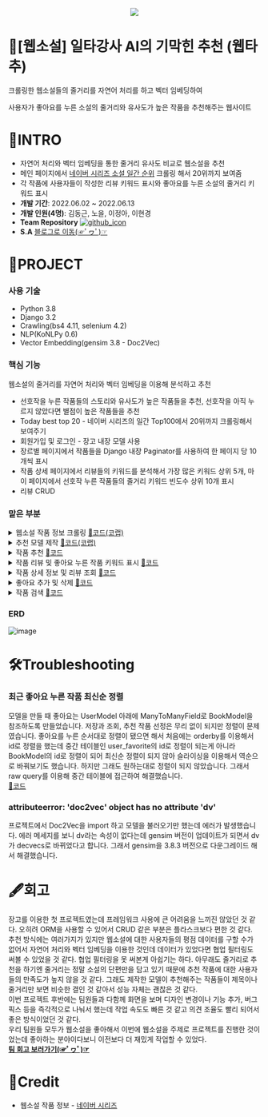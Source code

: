<p align="center">
<img src="https://img1.daumcdn.net/thumb/R1280x0/?scode=mtistory2&fname=https%3A%2F%2Fblog.kakaocdn.net%2Fdn%2FcRZyWw%2FbtrJ2nbV0Ly%2FV0thL6tNjJKnkPrHsiYlJK%2Fimg.png">
</p>

# 📖[웹소설] 일타강사 AI의 기막힌 추천 (웹타추)
크롤링한 웹소설들의 줄거리를 자연어 처리를 하고 벡터 임베딩하여

사용자가 좋아요를 누른 소설의 줄거리와 유사도가 높은 작품을 추천해주는 웹사이트

# 📕INTRO
* 자연어 처리와 벡터 임베딩을 통한 줄거리 유사도 비교로 웹소설을 추천
* 메인 페이지에서 [네이버 시리즈 소설 일간 순위](https://series.naver.com/novel/top100List.series) 크롤링 해서 20위까지 보여줌
* 각 작품에 사용자들이 작성한 리뷰 키워드 표시와 좋아요를 누른 소설의 줄거리 키워드 표시
* **개발 기간**: 2022.06.02 ~ 2022.06.13
* **개발 인원(4명)**: 김동근, 노을, 이정아, 이현경
* **Team Repository** [![github_icon](https://img.shields.io/badge/Github-000000?style=flat-square&logo=github&logoColor=white)](https://github.com/cmjcum/webtachu)
* **S.A** [블로그로 이동(☞ﾟヮﾟ)☞](https://cold-charcoal.tistory.com/85)

# 📗PROJECT
### 사용 기술
* Python 3.8
* Django 3.2
* Crawling(bs4 4.11, selenium 4.2)
* NLP(KoNLPy 0.6)
* Vector Embedding(gensim 3.8 - Doc2Vec)

### 핵심 기능
웹소설의 줄거리를 자연어 처리와 벡터 임베딩을 이용해 분석하고 추천
* 선호작을 누른 작품들의 스토리와 유사도가 높은 작품들을 추천, 선호작을 아직 누르지 않았다면 별점이 높은 작품들을 추천
* Today best top 20 - 네이버 시리즈의 일간 Top100에서 20위까지 크롤링해서 보여주기
* 회원가입 및 로그인 - 장고 내장 모델 사용
* 장르별 페이지에서 작품들을 Django 내장 Paginator를 사용하여 한 페이지 당 10 개씩 표시
* 작품 상세 페이지에서 리뷰들의 키워드를 분석해서 가장 많은 키워드 상위 5개, 마이 페이지에서 선호작 누른 작품들의 줄거리 키워드 빈도수 상위 10개 표시
* 리뷰 CRUD

### 맡은 부분
<details>
<summary>웹소설 작품 정보 크롤링 <a href="https://colab.research.google.com/drive/1e--L4ZwZQann99Y9ZwBTG-7VlB9PW4DM?usp=sharing">📑코드(코랩)</a></summary>

네이버 시리즈에서 판타지 장르와 로맨스 판타지 장르를 크롤링 했습니다.<br>
BeautifulSoup과 Selenium을 함께 사용했습니다.<br>
bs로 전체 작품 목록에서 각 작품들의 상세 페이지로 연결되는 url을 크롤링 하고 크롤링한 url에 각각 접속하여 작품들의 상세 정보를 크롤링 하는데 이때 네이버 시리즈에서 작품의 전체 줄거리는 각 작품의 페이지에서 더보기 버튼을 눌러야 보이기 때문에 selenium을 사용했습니다.
</details>
<details>
<summary>추천 모델 제작 <a href="https://colab.research.google.com/drive/1MyePVoA6OAbsVkR2ErudTtkmpwIPoHno?usp=sharing">📑코드(코랩)</a></summary>

KoNLPy의 Mecab을 이용하여 각 소설의 줄거리를 형태소 단위로 토큰화 하고 gensim의 Doc2Vec으로 벡터화 해서 코사인 유사도를 비교하는 모델을 만들었습니다.
</details>
<details>
<summary>작품 추천 <a href="https://github.com/zeonga1102/webtachu/blob/master/books/views.py#L47">📑코드</a></summary>

제작한 모델을 이용해서 사용자가 좋아요를 누른 작품의 줄거리와 코사인 유사도가 높은 작품을 추천합니다.<br>
좋아요를 누른 작품들의 키워드 중 빈도수가 높은 20개와 가중치를 준 제목 키워드 3개에 대해 벡터화를 하고 제작한 모델에서 유사도가 높은 작품 5개를 선정합니다. 이때 이미 좋아요를 누른 작품은 추천에서 제외합니다.<br>
만약 좋아요를 누른 작품이 없다면 별점이 높은 작품 5개를 추천합니다.
</details>
<details>
<summary>작품 리뷰 및 좋아요 누른 작품 키워드 표시 <a href="https://github.com/zeonga1102/webtachu/blob/master/books/book_views.py#L102">📑코드</a></summary>

형태소 분석을 통해 전체 리뷰와 좋아요를 누른 소설들의 줄거리에서 빈도수가 높은 키워드들을 뽑아냈습니다<br>
함수로 만들어서 사용했습니다.<br>
함수 사용 예시입니다. 각 소설에서 리뷰 키워드를 뽑아내는 부분입니다. <a href="https://github.com/zeonga1102/webtachu/blob/master/books/book_views.py#L88">📑코드</a>
</details>
<details>
<summary>작품 상세 정보 및 리뷰 조회 <a href="https://github.com/zeonga1102/webtachu/blob/master/books/book_views.py#L80">📑코드</a></summary>

작품별 페이지에서 각 작품의 상세 정보와 그 작품에 달린 리뷰들을 조회합니다.<br>
사용자가 해당 작품에 좋아요를 눌렀는지와 리뷰 키워드를 함께 프론트로 보냅니다.
</details>
<details>
<summary>좋아요 추가 및 삭제 <a href="https://github.com/zeonga1102/webtachu/blob/master/books/book_views.py#L126">📑코드</a></summary>

해당 작품에 좋아요를 눌렀을 때 현재 사용자가 이미 좋아요를 누른 상태인지 아닌지 판별하여 만약 좋아요를 누른 상태였다면 해당 작품을 favorite에서 삭제하고 누르지 않은 상태였다면 추가합니다.
</details>
<details>
<summary>작품 검색 <a href="https://github.com/zeonga1102/webtachu/blob/master/books/views.py#L65">📑코드</a></summary>

제목을 기준으로 작품을 검색합니다.<br>
사용자가 입력한 검색어를 제목에 포함하고 있으면 결과로 보여줍니다.
</details> 

### ERD
![image](https://user-images.githubusercontent.com/104331869/185334447-e9eaabb2-c3e0-4d1a-95de-5bb09921b73a.png)

# 🛠Troubleshooting
### 최근 좋아요 누른 작품 최신순 정렬
모델을 만들 때 좋아요는 UserModel 아래에 ManyToManyField로 BookModel을 참조하도록 만들었습니다. 저장과 조회, 추천 작품 선정은 무리 없이 되지만 정렬이 문제였습니다. 좋아요를 누른 순서대로 정렬이 됐으면 해서 처음에는 orderby를 이용해서 id로 정렬을 했는데 중간 테이블인 user_favorite의 id로 정렬이 되는게 아니라 BookModel의 id로 정렬이 되어 최신순 정렬이 되지 않아 슬라이싱을 이용해서 역순으로 바꿔보기도 했습니다. 하지만 그래도 원하는대로 정렬이 되지 않았습니다. 그래서 raw query를 이용해 중간 테이블에 접근하여 해결했습니다.<br>
[📑코드](https://github.com/zeonga1102/webtachu/blob/master/users/views.py#L118)

### attributeerror: 'doc2vec' object has no attribute 'dv'
프로젝트에서 Doc2Vec을 import 하고 모델을 불러오기만 했는데 에러가 발생했습니다. 에러 메세지를 보니 dv라는 속성이 없다는데 gensim 버전이 업데이트가 되면서 dv가 decvecs로 바뀌었다고 합니다. 그래서 gensim을 3.8.3 버전으로 다운그레이드 해서 해결했습니다.

# 🖋회고
장고를 이용한 첫 프로젝트였는데 프레임워크 사용에 큰 어려움을 느끼진 않았던 것 같다. 오히려 ORM을 사용할 수 있어서 CRUD 같은 부분은 플라스크보다 편한 것 같다.<br>
추천 방식에는 여러가지가 있지만 웹소설에 대한 사용자들의 평점 데이터를 구할 수가 없어서 자연어 처리와 벡터 임베딩을 이용한 것인데 데이터가 있었다면 협업 필터링도 써볼 수 있었을 것 같다. 협업 필터링을 못 써본게 아쉽기는 하다. 아무래도 줄거리로 추천을 하기엔 줄거리는 정말 소설의 단편만을 담고 있기 때문에 추천 작품에 대한 사용자들의 만족도가 높지 않을 것 같다. 그래도 제작한 모델이 추천해주는 작품들이 제목이나 줄거리만 보면 비슷한 결인 것 같아서 성능 자체는 괜찮은 것 같다.<br>
이번 프로젝트 후반에는 팀원들과 다함께 화면을 보며 디자인 변경이나 기능 추가, 버그 픽스 등을 즉각적으로 나눠서 했는데 작업 속도도 빠른 것 같고 의견 조율도 빨리 되어서 좋은 방식이었던 것 같다.<br>
우리 팀원들 모두가 웹소설을 좋아해서 이번에 웹소설을 주제로 프로젝트를 진행한 것이었는데 좋아하는 분야이다보니 이전보다 더 재밌게 작업할 수 있었다.<br>
**[팀 회고 보러가기(☞ﾟヮﾟ)☞](https://cold-charcoal.tistory.com/95)**
# 📘Credit
* 웹소설 작품 정보 - [네이버 시리즈](https://series.naver.com/novel)
